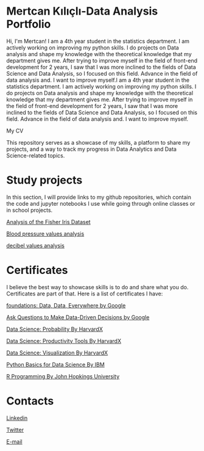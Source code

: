 # Mertcan Kılıçlı-Data Analysis Portfolio

Hi, I'm Mertcan! I am a 4th year student in the statistics department. I am actively working on improving my python skills. I do projects on Data analysis and shape my knowledge with the theoretical knowledge that my department gives me. After trying to improve myself in the field of front-end development for 2 years, I saw that I was more inclined to the fields of Data Science and Data Analysis, so I focused on this field. Advance in the field of data analysis and. I want to improve myself.I am a 4th year student in the statistics department. I am actively working on improving my python skills. I do projects on Data analysis and shape my knowledge with the theoretical knowledge that my department gives me. After trying to improve myself in the field of front-end development for 2 years, I saw that I was more inclined to the fields of Data Science and Data Analysis, so I focused on this field. Advance in the field of data analysis and. I want to improve myself.

My CV

This repository serves as a showcase of my skills, a platform to share my projects, and a way to track my progress in Data Analytics and Data Science-related topics. 

# Study projects

In this section, I will provide links to my github repositories, which contain the code and jupyter notebooks I use while going through online classes or in school projects.

[Analysis of the Fisher Iris Dataset ](https://github.com/MertcanKilicli/data-analysis-projects/tree/main/fisher)

[Blood pressure values analysis](https://github.com/MertcanKilicli/data-analysis-projects/tree/main/tansiyon)

[decibel values analysis](https://github.com/MertcanKilicli/data-analysis-projects/blob/main/desibel.ipynb)

# Certificates

I believe the best way to showcase skills is to do and share what you do. Certificates are part of that. Here is a list of certificates I have:

[foundations: Data, Data, Everywhere by Google](https://drive.google.com/file/d/1aoH38ZgWlbM-KaqHfn-ea9coBsLXD0Cr/view?usp=sharing)

[Ask Questions to Make Data-Driven Decisions by Google](https://drive.google.com/file/d/19bNuczI0o3D5IPuOY_-PQ9Xlh7mdT4nz/view?usp=share_link)

[Data Science: Probability By HarvardX](https://drive.google.com/file/d/1x1BjMtKbW1K28bNLdBvyeO1vAYSgsgjy/view?usp=share_link)

[Data Science: Productivity Tools By HarvardX](https://drive.google.com/file/d/1i1w-bNnr1PHkBoBM5z-224EHNdYNNm_N/view?usp=share_link)

[Data Science: Visualization By HarvardX](https://drive.google.com/file/d/1-MZmYPKrRHT3Pxfun7FVjvsgnzlhUsTE/view?usp=share_link)

[Python Basics for Data Science By IBM](https://drive.google.com/file/d/19EN8oHkGpvHx2db1K6UqCirAyeMBx1xX/view?usp=share_link)

[R Programming By John Hopkings University](https://drive.google.com/file/d/1V63VUBgVyHdz4bzr21sKF1-2HvENhede/view?usp=share_link)

# Contacts

[Linkedin](https://www.linkedin.com/in/mertcan-k%C4%B1l%C4%B1%C3%A7l%C4%B1-5b3492213/)

[Twitter](https://twitter.com/fullmetee)

[E-mail](mertcankiliclii@gmail.com)
